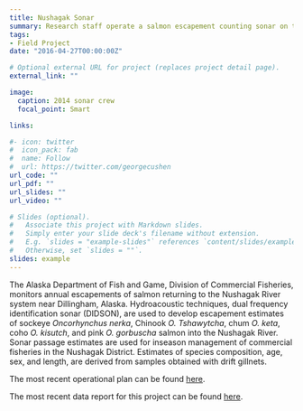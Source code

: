 ```yaml
---
title: Nushagak Sonar
summary: Research staff operate a salmon escapement counting sonar on the Nushagak River to count sockeye, Chinook, chum, coho and pink runs on that river.
tags:
- Field Project
date: "2016-04-27T00:00:00Z"

# Optional external URL for project (replaces project detail page).
external_link: ""

image:
  caption: 2014 sonar crew
  focal_point: Smart

links:

#- icon: twitter
#  icon_pack: fab
#  name: Follow
#  url: https://twitter.com/georgecushen
url_code: ""
url_pdf: ""
url_slides: ""
url_video: ""

# Slides (optional).
#   Associate this project with Markdown slides.
#   Simply enter your slide deck's filename without extension.
#   E.g. `slides = "example-slides"` references `content/slides/example-slides.md`.
#   Otherwise, set `slides = ""`.
slides: example
---
```


The Alaska Department of Fish and Game, Division of Commercial Fisheries, monitors annual escapements of salmon returning to  the Nushagak  River system near Dillingham, Alaska. Hydroacoustic techniques, dual  frequency identification sonar  (DIDSON), are used  to develop escapement estimates of  sockeye _Oncorhynchus nerka_, Chinook _O. Tshawytcha_, chum _O. keta_, coho _O. kisutch_, and pink  _O. gorbuscha_  salmon  into  the Nushagak  River.  Sonar passage estimates are used for  inseason management of commercial fisheries in  the Nushagak District. Estimates of species composition, age, sex, and length, are  derived from  samples obtained with drift gillnets.

The most recent operational plan
can be found [here](http://www.adfg.alaska.gov/FedAidPDFs/ROP.CF.2A.2016.01.pdf).

The most recent data report for this project can be found [here](http://www.adfg.alaska.gov/FedAidPDFs/FDS19-25.pdf).

